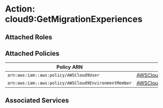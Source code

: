 # Action: cloud9:GetMigrationExperiences

## Attached Roles

## Attached Policies

| Policy ARN | Policy Name |
|------------|-------------|
| `arn:aws:iam::aws:policy/AWSCloud9User` | [AWSCloud9User](../policies.md#awscloud9user) |
| `arn:aws:iam::aws:policy/AWSCloud9EnvironmentMember` | [AWSCloud9EnvironmentMember](../policies.md#awscloud9environmentmember) |

## Associated Services

